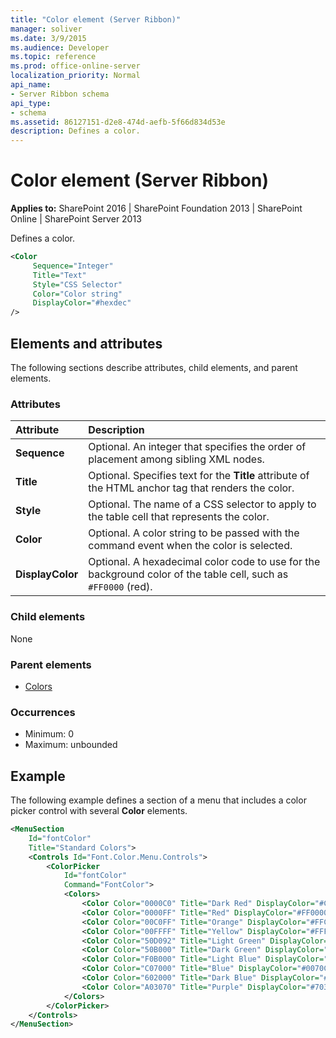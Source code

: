 ```yaml
---
title: "Color element (Server Ribbon)"
manager: soliver
ms.date: 3/9/2015
ms.audience: Developer
ms.topic: reference
ms.prod: office-online-server
localization_priority: Normal
api_name:
- Server Ribbon schema
api_type:
- schema
ms.assetid: 86127151-d2e8-474d-aefb-5f66d834d53e
description: Defines a color.
---
```


# Color element (Server Ribbon)

**Applies to:** SharePoint 2016 | SharePoint Foundation 2013 | SharePoint Online | SharePoint Server 2013
  
Defines a color.
  
```XML
<Color
     Sequence="Integer"
     Title="Text"
     Style="CSS Selector"
     Color="Color string"
     DisplayColor="#hexdec"
/>
```

## Elements and attributes

The following sections describe attributes, child elements, and parent elements.

### Attributes

|**Attribute**|**Description**|
|:-----|:-----|
|**Sequence** <br/> |Optional. An integer that specifies the order of placement among sibling XML nodes.  <br/> |
|**Title** <br/> |Optional. Specifies text for the **Title** attribute of the HTML anchor tag that renders the color.  <br/> |
|**Style** <br/> |Optional. The name of a CSS selector to apply to the table cell that represents the color.  <br/> |
|**Color** <br/> |Optional. A color string to be passed with the command event when the color is selected.  <br/> |
|**DisplayColor** <br/> |Optional. A hexadecimal color code to use for the background color of the table cell, such as `#FF0000` (red).  <br/> |
   
### Child elements

None
  
### Parent elements

- [Colors](colors-element.md)
   
### Occurrences

- Minimum: 0
- Maximum: unbounded  
   
## Example

The following example defines a section of a menu that includes a color picker control with several **Color** elements. 
  
```XML
<MenuSection
    Id="fontColor"
    Title="Standard Colors">
    <Controls Id="Font.Color.Menu.Controls">
        <ColorPicker
            Id="fontColor"
            Command="FontColor">
            <Colors>
                <Color Color="0000C0" Title="Dark Red" DisplayColor="#C00000"/>
                <Color Color="0000FF" Title="Red" DisplayColor="#FF0000" />
                <Color Color="00C0FF" Title="Orange" DisplayColor="#FFC000"/>
                <Color Color="00FFFF" Title="Yellow" DisplayColor="#FFFF00" />
                <Color Color="50D092" Title="Light Green" DisplayColor="#92D050"/>
                <Color Color="50B000" Title="Dark Green" DisplayColor="#00B050"/>
                <Color Color="F0B000" Title="Light Blue" DisplayColor="#00B0F0"/>
                <Color Color="C07000" Title="Blue" DisplayColor="#0070C0"/>
                <Color Color="602000" Title="Dark Blue" DisplayColor="#002060" />
                <Color Color="A03070" Title="Purple" DisplayColor="#7030A0"/>
            </Colors>
        </ColorPicker>
    </Controls>
</MenuSection>
```


